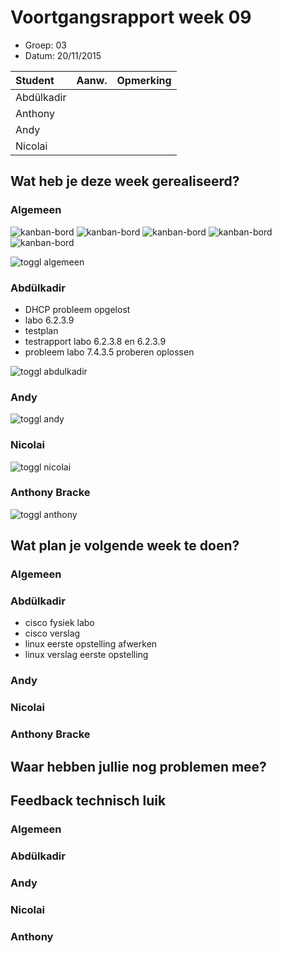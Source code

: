 # Voortgangsrapport week 09

* Groep: 03
* Datum: 20/11/2015

| Student  | Aanw. | Opmerking |
| :---     | :---  | :---      |
| Abdülkadir |       |           |
| Anthony |       |           |
| Andy |       |           |
| Nicolai |       |           |

## Wat heb je deze week gerealiseerd?

### Algemeen

![kanban-bord](https://github.com/HoGentTIN/ops3-g03/blob/master/weekrapport/image/week9_kanban1.PNG)
![kanban-bord](https://github.com/HoGentTIN/ops3-g03/blob/master/weekrapport/image/week9_kanban2.PNG)
![kanban-bord](https://github.com/HoGentTIN/ops3-g03/blob/master/weekrapport/image/week9_kanban3.PNG)
![kanban-bord](https://github.com/HoGentTIN/ops3-g03/blob/master/weekrapport/image/week9_kanban4.PNG)
![kanban-bord](https://github.com/HoGentTIN/ops3-g03/blob/master/weekrapport/image/week9_kanban5.PNG)

![toggl algemeen](https://github.com/HoGentTIN/ops3-g03/blob/master/weekrapport/image/week9_toggl_algemeen.PNG)

### Abdülkadir

* DHCP probleem opgelost
* labo 6.2.3.9
* testplan
* testrapport labo 6.2.3.8 en 6.2.3.9
* probleem labo 7.4.3.5 proberen oplossen

![toggl abdulkadir](https://github.com/HoGentTIN/ops3-g03/blob/master/weekrapport/image/week9_toggl_abdulkadir.PNG)

### Andy



![toggl andy](https://github.com/HoGentTIN/ops3-g03/blob/master/weekrapport/image/week9_toggl_andy.PNG)

### Nicolai



![toggl nicolai](https://github.com/HoGentTIN/ops3-g03/blob/master/weekrapport/image/week9_toggl_nicolai.PNG)

### Anthony Bracke



![toggl anthony](https://github.com/HoGentTIN/ops3-g03/blob/master/weekrapport/image/week9_toggl_anthony.PNG)

## Wat plan je volgende week te doen?

### Algemeen

### Abdülkadir 

* cisco fysiek labo
* cisco verslag
* linux eerste opstelling afwerken
* linux verslag eerste opstelling

### Andy


### Nicolai


### Anthony Bracke


## Waar hebben jullie nog problemen mee?


## Feedback technisch luik

### Algemeen

### Abdülkadir

### Andy

### Nicolai

### Anthony


